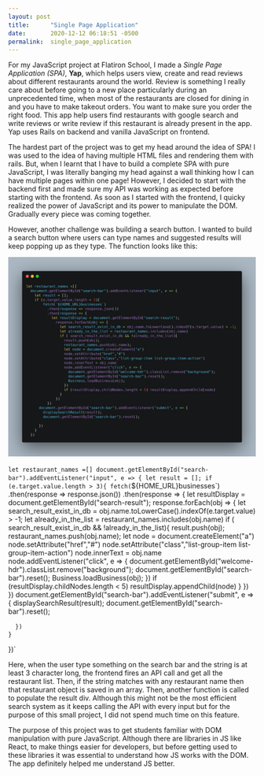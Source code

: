 ```yaml
---
layout: post
title:      "Single Page Application"
date:       2020-12-12 06:18:51 -0500
permalink:  single_page_application
---
```



For my JavaScript project at Flatiron School, I made a *Single Page Application (SPA)*, **Yap**, which helps users view, create and read reviews about different restaurants around the world. Review is something I really care about before going to a new place particularly during an unprecedented time, when most of the restaurants are closed for dining in and you have to make takeout orders. You want to make sure you order the right food. This app help users find restaurants with google search and write reviews or write review if this restaurant is already present in the app. Yap uses Rails on backend and vanilla JavaScript on frontend.

The hardest part of the project was to get my head around the idea of SPA! I was used to the idea of having multiple HTML files and rendering them with rails. But, when I learnt that I have to build a complete SPA with pure JavaScript, I was literally banging my head against a wall thinking how I can have multiple pages within one page! However, I decided to start with the backend first and made sure my API was working as expected before starting with the frontend. As soon as I started with the frontend, I quicky realized the power of JavaScript and its power to manipulate the DOM. Gradually every piece was coming together. 

However, another challenge was building a search button. I wanted to build a search button where users can type names and suggested results will keep popping up as they type. The function looks like this: 


![code snippet](https://raw.githubusercontent.com/muazzamnashat/yap-frontend/master/src/images/carbon%20(1).png)


`let restaurant_names =[]
  document.getElementById("search-bar").addEventListener("input", e => {
    let result = [];
    if (e.target.value.length > 3){
        fetch(`${HOME_URL}businesses`)
          .then(response => response.json())
          .then(response => {
            let resultDisplay = document.getElementById("search-result");
              response.forEach(obj => {
                let search_result_exist_in_db = obj.name.toLowerCase().indexOf(e.target.value) > -1;
                let already_in_the_list = restaurant_names.includes(obj.name)
                if ( search_result_exist_in_db && !already_in_the_list){
                  result.push(obj);
                  restaurant_names.push(obj.name);
                  let node = document.createElement("a")
                  node.setAttribute("href","#")
                  node.setAttribute("class","list-group-item list-group-item-action")
                  node.innerText = obj.name
                  node.addEventListener("click", e => {
                    document.getElementById("welcome-hdr").classList.remove("background");
                    document.getElementById("search-bar").reset();
                    Business.loadBusiness(obj);
                  })
                  if (resultDisplay.childNodes.length < 5) resultDisplay.appendChild(node)
                }
              })    
          })
      document.getElementById("search-bar").addEventListener("submit", e => {
        displaySearchResult(result);
        document.getElementById("search-bar").reset();
        
      })
    }
  })`

Here, when the user type something on the search bar and the string is at least 3 character long, the frontend fires an API call and get all the restaurant list. Then, if the string matches with any restaurant name then that restaurant object is saved in an array. Then, another function is called to populate the result div. Although this might not be the most efficient search system as it keeps calling the API with every input but for the purpose of this small project, I did not spend much time on this feature. 

The purpose of this project was to get students familiar with DOM manipulation with pure JavaScript. Although there are libraries in JS like React, to make things easier for developers, but before getting used to these libraries it was essential to understand how JS works with the DOM. The app definitely helped me understand JS better. 


